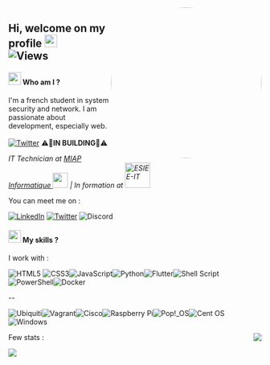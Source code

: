 <img align="right" src="https://media.giphy.com/media/84SFZf1BKgzeny1WxQ/giphy.gif" width="300px" style="border-radius:50%">

## Hi, welcome on my profile <img src="https://media.giphy.com/media/hvRJCLFzcasrR4ia7z/giphy.gif" width="25px">⠀⠀⠀⠀  ![Views](https://komarev.com/ghpvc/?username=erwanclx&style=for-the-badge)

#### <img src="https://i.pinimg.com/originals/20/c6/09/20c609f194dde4421224b94e9d3d5c6c.gif" width="25px"> Who am I ?

I'm a french student in system security and network. I am passionate about development, especially web. <br> <br> [![Twitter](https://img.shields.io/badge/-PORTFOLIO-blueviolet?style=for-the-badge&logo=HTML5&logoColor=white)](https://erwancloux.fr)
 ⚠️🚧**IN BUILDING**🚧⚠️

<p><em>IT Technician at <a href="https://miap.fr">MIAP Informatique <img src="https://lh3.googleusercontent.com/-dziqP6nan8I/AAAAAAAAAAI/AAAAAAAAAAA/qqEez4QwPlA/s44-p-k-no-ns-nd/photo.jpg" width="30px"/></a> | In formation at <a href="https://www.esiee-it.fr/fr"><img src="https://www.esiee-it.fr/themes/custom/generic/medias/logo-esiee-it.png" alt="ESIEE-IT" width="50px"/></a></em></p>


You can meet me on :

[![LinkedIn](https://img.shields.io/badge/linkedin-%230077B5.svg?style=for-the-badge&logo=linkedin&logoColor=white)](https://www.linkedin.com/in/erwanclx/)
[![Twitter](https://img.shields.io/badge/Twitter-%231DA1F2.svg?style=for-the-badge&logo=Twitter&logoColor=white)](https://www.twitter.com/erwanclx)
![Discord](https://img.shields.io/badge/Erwan&#9839;1111-%237289DA.svg?style=for-the-badge&logo=discord&logoColor=white)

#### <img src="https://pic.vsixhub.com/f4/e5/8607133c-9ced-49bd-b817-28004ca94c7c-logo.png" width="25px"> My skills ?

I work with : 

 ![HTML5](https://img.shields.io/badge/html5-%23E34F26.svg?style=for-the-badge&logo=html5&logoColor=white) ![CSS3](https://img.shields.io/badge/css3-%231572B6.svg?style=for-the-badge&logo=css3&logoColor=white)![JavaScript](https://img.shields.io/badge/javascript-%23323330.svg?style=for-the-badge&logo=javascript&logoColor=%23F7DF1E)![Python](https://img.shields.io/badge/python-3670A0?style=for-the-badge&logo=python&logoColor=ffdd54)![Flutter](https://img.shields.io/badge/Flutter-%2302569B.svg?style=for-the-badge&logo=Flutter&logoColor=white)![Shell Script](https://img.shields.io/badge/shell_script-%23121011.svg?style=for-the-badge&logo=gnu-bash&logoColor=white)![PowerShell](https://img.shields.io/badge/PowerShell-%235391FE.svg?style=for-the-badge&logo=powershell&logoColor=white)![Docker](https://img.shields.io/badge/docker-%230db7ed.svg?style=for-the-badge&logo=docker&logoColor=white)


--

![Ubiquiti](https://img.shields.io/badge/ubiquiti-%230559C9.svg?style=for-the-badge&logo=ubiquiti&logoColor=white)![Vagrant](https://img.shields.io/badge/vagrant-%231563FF.svg?style=for-the-badge&logo=vagrant&logoColor=white)![Cisco](https://img.shields.io/badge/cisco-%23049fd9.svg?style=for-the-badge&logo=cisco&logoColor=black)![Raspberry Pi](https://img.shields.io/badge/-RaspberryPi-C51A4A?style=for-the-badge&logo=Raspberry-Pi)![Pop!\_OS](https://img.shields.io/badge/Pop!_OS-48B9C7?style=for-the-badge&logo=Pop!_OS&logoColor=white)![Cent OS](https://img.shields.io/badge/cent%20os-002260?style=for-the-badge&logo=centos&logoColor=F0F0F0)![Windows](https://img.shields.io/badge/Windows-0078D6?style=for-the-badge&logo=windows&logoColor=white)


Few stats :
<img src="https://github-readme-stats.vercel.app/api/top-langs/?username=erwanclx&theme=buefy&exclude_repo=glpi-glassmorphismtheme" align="right"/>

<img src="https://github-readme-stats.vercel.app/api?username=erwanclx&show_icons=true&theme=buefy"/>

